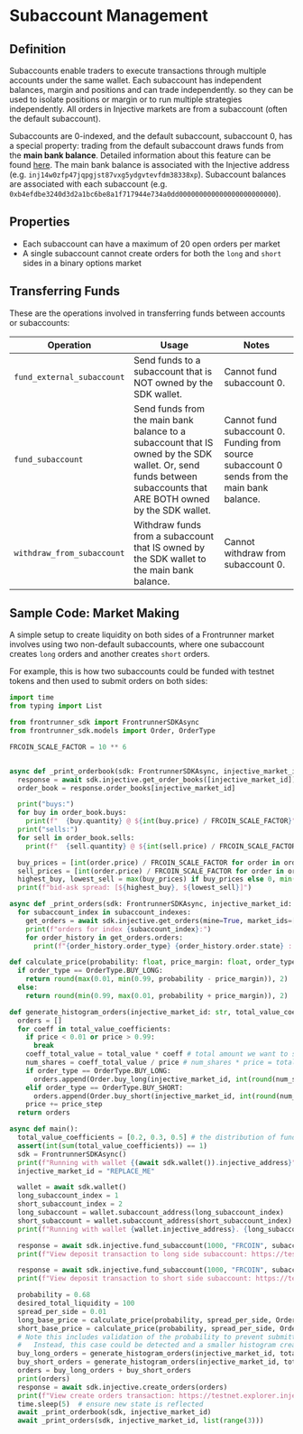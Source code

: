 # Subaccount Management

## Definition
Subaccounts enable traders to execute transactions through multiple accounts under the same wallet. 
Each subaccount has independent balances, margin and positions and can trade independently.
so they can be used to isolate positions or margin or to run multiple strategies independently.
All orders in Injective markets are from a subaccount (often the default subaccount).

Subaccounts are 0-indexed, and the default subaccount, subaccount 0, has a special 
property: trading from the default subaccount draws funds from the **main bank balance**.
Detailed information about this feature can be found [here](https://injective.notion.site/The-new-trading-logic-to-be-introduced-in-v1-10-8b422f7bec6c4cac96459d558e917b6d).
The main bank balance is associated with the Injective address (e.g. `inj14w0zfp47jqpgjst87vxg5ydgvtevfdm38338xp`).
Subaccount balances are associated with each subaccount (e.g. `0xb4efdbe3240d3d2a1bc6be8a1f717944e734a0dd000000000000000000000000`).

## Properties
* Each subaccount can have a maximum of 20 open orders per market
* A single subaccount cannot create orders for both the `long` and `short` sides in a binary options market

## Transferring Funds
These are the operations involved in transferring funds between accounts or subaccounts:

| Operation                  | Usage                                                                                                                                                              | Notes                                                                                        |
|----------------------------|--------------------------------------------------------------------------------------------------------------------------------------------------------------------|----------------------------------------------------------------------------------------------|
| `fund_external_subaccount` | Send funds to a subaccount that is NOT owned by the SDK wallet.                                                                                                    | Cannot fund subaccount 0.                                                                    |
| `fund_subaccount`          | Send funds from the main bank balance to a subaccount that IS owned by the SDK wallet. Or, send funds between subaccounts that ARE BOTH owned by the SDK wallet.   | Cannot fund subaccount 0. Funding from source subaccount 0 sends from the main bank balance. |
| `withdraw_from_subaccount` | Withdraw funds from a subaccount that IS owned by the SDK wallet to the main bank balance.                                                                         | Cannot withdraw from subaccount 0.                                                           |

## Sample Code: Market Making
A simple setup to create liquidity on both sides of a Frontrunner market involves using two non-default 
subaccounts, where one subaccount creates `long` orders and another creates `short` orders.

For example, this is how two subaccounts could be funded with testnet tokens and then used to submit orders
on both sides:

```python
import time
from typing import List

from frontrunner_sdk import FrontrunnerSDKAsync
from frontrunner_sdk.models import Order, OrderType

FRCOIN_SCALE_FACTOR = 10 ** 6


async def _print_orderbook(sdk: FrontrunnerSDKAsync, injective_market_id: str):
  response = await sdk.injective.get_order_books([injective_market_id])
  order_book = response.order_books[injective_market_id]

  print("buys:")
  for buy in order_book.buys:
    print(f"  {buy.quantity} @ ${int(buy.price) / FRCOIN_SCALE_FACTOR}")
  print("sells:")
  for sell in order_book.sells:
    print(f"  {sell.quantity} @ ${int(sell.price) / FRCOIN_SCALE_FACTOR}")

  buy_prices = [int(order.price) / FRCOIN_SCALE_FACTOR for order in order_book.buys]
  sell_prices = [int(order.price) / FRCOIN_SCALE_FACTOR for order in order_book.sells]
  highest_buy, lowest_sell = max(buy_prices) if buy_prices else 0, min(sell_prices) if sell_prices else 0
  print(f"bid-ask spread: [${highest_buy}, ${lowest_sell}]")

async def _print_orders(sdk: FrontrunnerSDKAsync, injective_market_id: str, subaccount_indexes: List[int]):
  for subaccount_index in subaccount_indexes:
    get_orders = await sdk.injective.get_orders(mine=True, market_ids=[injective_market_id], subaccount_index=subaccount_index)
    print(f"orders for index {subaccount_index}:")
    for order_history in get_orders.orders:
      print(f"{order_history.order_type} {order_history.order.state} : filled {order_history.order.filled_quantity} / {order_history.order.quantity} @ ${int(float(order_history.order.price)) / FRCOIN_SCALE_FACTOR}")

def calculate_price(probability: float, price_margin: float, order_type: OrderType):
  if order_type == OrderType.BUY_LONG:
    return round(max(0.01, min(0.99, probability - price_margin)), 2)
  else:
    return round(min(0.99, max(0.01, probability + price_margin)), 2)

def generate_histogram_orders(injective_market_id: str, total_value_coefficients: List[float], order_type: OrderType, price: float, price_step: float, total_value: float, subaccount_index: int):
  orders = []
  for coeff in total_value_coefficients:
    if price < 0.01 or price > 0.99:
      break
    coeff_total_value = total_value * coeff # total amount we want to spend on shares at this price
    num_shares = coeff_total_value / price # num_shares * price = total_value spent
    if order_type == OrderType.BUY_LONG:
      orders.append(Order.buy_long(injective_market_id, int(round(num_shares, 0)), round(price, 2), subaccount_index=subaccount_index))
    elif order_type == OrderType.BUY_SHORT:
      orders.append(Order.buy_short(injective_market_id, int(round(num_shares, 0)), round(price, 2), subaccount_index=subaccount_index))
    price += price_step
  return orders

async def main():
  total_value_coefficients = [0.2, 0.3, 0.5] # the distribution of funds for each price step; sum should always equal 1
  assert(int(sum(total_value_coefficients)) == 1)
  sdk = FrontrunnerSDKAsync()
  print(f"Running with wallet {(await sdk.wallet()).injective_address}")
  injective_market_id = "REPLACE_ME"

  wallet = await sdk.wallet()
  long_subaccount_index = 1
  short_subaccount_index = 2
  long_subaccount = wallet.subaccount_address(long_subaccount_index)
  short_subaccount = wallet.subaccount_address(short_subaccount_index)
  print(f"Running with wallet {wallet.injective_address}. {long_subaccount=}, {short_subaccount=}")

  response = await sdk.injective.fund_subaccount(1000, "FRCOIN", subaccount_index=long_subaccount_index)
  print(f"View deposit transaction to long side subaccount: https://testnet.explorer.injective.network/transaction/{response.transaction}")

  response = await sdk.injective.fund_subaccount(1000, "FRCOIN", subaccount_index=short_subaccount_index)
  print(f"View deposit transaction to short side subaccount: https://testnet.explorer.injective.network/transaction/{response.transaction}")

  probability = 0.68
  desired_total_liquidity = 100
  spread_per_side = 0.01
  long_base_price = calculate_price(probability, spread_per_side, OrderType.BUY_LONG)
  short_base_price = calculate_price(probability, spread_per_side, OrderType.BUY_SHORT)
  # Note this includes validation of the probability to prevent submitting orders at invalid prices.
  #   Instead, this case could be detected and a smaller histogram created.
  buy_long_orders = generate_histogram_orders(injective_market_id, total_value_coefficients, OrderType.BUY_LONG, long_base_price, -1 * spread_per_side, desired_total_liquidity / 2, long_subaccount_index) if probability >= 0.02 else []
  buy_short_orders = generate_histogram_orders(injective_market_id, total_value_coefficients, OrderType.BUY_SHORT, short_base_price, spread_per_side, desired_total_liquidity / 2, short_subaccount_index)  if probability <= 0.98 else []
  orders = buy_long_orders + buy_short_orders
  print(orders)
  response = await sdk.injective.create_orders(orders)
  print(f"View create orders transaction: https://testnet.explorer.injective.network/transaction/{response.transaction}")
  time.sleep(5)  # ensure new state is reflected
  await _print_orderbook(sdk, injective_market_id)
  await _print_orders(sdk, injective_market_id, list(range(3)))
```
